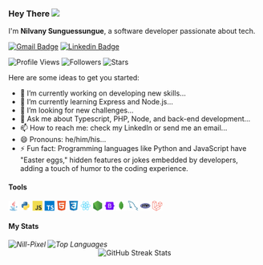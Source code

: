 ### Hey There <img src="https://media.giphy.com/media/hvRJCLFzcasrR4ia7z/giphy.gif" width="25">

I'm **Nilvany Sunguessungue**, a software developer passionate about tech. <br>

[![Gmail Badge](https://img.shields.io/badge/-Gmail-red?style=flat-square&logo=Gmail&logoColor=white&link=mailto:nilvanysunguessungue@gmail.com)](mailto:nilvanysunguessungue@gmail.com)
[![Linkedin Badge](https://img.shields.io/badge/-LinkedIn-blue?style=flat-square&logo=Linkedin&logoColor=white&link=https://www.linkedin.com/in/nilvany-tiago-1b019b250)](https://www.linkedin.com/in/nilvany-tiago-1b019b250)

![Profile Views](https://komarev.com/ghpvc/?username=nill-pixel&color=green) 
![Followers](https://img.shields.io/github/followers/nill-pixel) 
![Stars](https://img.shields.io/github/stars/nill-pixel?label=Profile%20Stars&logo=Profile%20stars&logoColor=g) 

Here are some ideas to get you started:

- 🔭 I’m currently working on developing new skills...
- 🌱 I’m currently learning Express and Node.js...
- 🤔 I’m looking for new challenges...
- 💬 Ask me about Typescript, PHP, Node, and back-end development...
- 📫 How to reach me: check my LinkedIn or send me an email...
- 😄 Pronouns: he/him/his...
- ⚡ Fun fact: Programming languages like Python and JavaScript have "Easter eggs," hidden features or jokes embedded by developers, adding a touch of humor to the coding experience.

#### Tools 
<i><img height="20" src="https://raw.githubusercontent.com/devicons/devicon/master/icons/java/java-original.svg"></i>
<i><img height="20" src="https://raw.githubusercontent.com/devicons/devicon/master/icons/python/python-original.svg"></i>
<i><img height="20" src="https://raw.githubusercontent.com/devicons/devicon/master/icons/javascript/javascript-original.svg"></i>
<i><img height="20" src="https://raw.githubusercontent.com/devicons/devicon/master/icons/typescript/typescript-original.svg"></i>
<i><img height="20" src="https://raw.githubusercontent.com/devicons/devicon/master/icons/html5/html5-original.svg"></i>
<i><img height="20" src="https://raw.githubusercontent.com/devicons/devicon/master/icons/css3/css3-original.svg"></i>
<i><img height="20" src="https://raw.githubusercontent.com/devicons/devicon/master/icons/react/react-original.svg"></i>
<i><img height="20" src="https://raw.githubusercontent.com/devicons/devicon/master/icons/nodejs/nodejs-original.svg"></i>
<i><img height="20" src="https://raw.githubusercontent.com/devicons/devicon/master/icons/bootstrap/bootstrap-original.svg"></i>
<i><img height="20" src="https://raw.githubusercontent.com/devicons/devicon/master/icons/mongodb/mongodb-original.svg"></i>
<i><img height="20" src="https://raw.githubusercontent.com/devicons/devicon/master/icons/mysql/mysql-original.svg"></i>
<i><img height="20" src="https://raw.githubusercontent.com/devicons/devicon/master/icons/php/php-original.svg"></i>
<i><img height="20" src="https://raw.githubusercontent.com/devicons/devicon/master/icons/laravel/laravel-original.svg"></i>

#### My Stats
<div>
  <i>
    <img height="180em" src="https://github-readme-stats.vercel.app/api?username=nill-pixel&show_icons=true&include_all_commits=true&count_private=true" alt="Nill-Pixel" />   
    <img height="180em" src="https://github-readme-stats.vercel.app/api/top-langs/?username=nill-pixel&show_icons=true&layout=compact&langs_count=7" alt="Top Languages"/>
  </i>
</div> 

<!--
<br clear="both">

<img src="https://github.com/Nill-pixel/Nill-pixel/blob/main/github-contribution-grid-snake.svg" alt="Snake animation" />

-->

<div align="center">
<img src="https://github-readme-streak-stats.herokuapp.com/?user=nill-pixel&&theme=onelight" alt="GitHub Streak Stats" />
</div>
